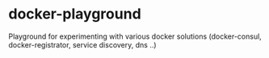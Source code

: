 # docker-playground
Playground for experimenting with various docker solutions (docker-consul, docker-registrator, service discovery, dns ..)
